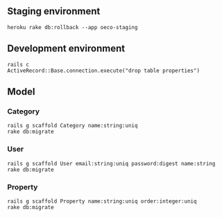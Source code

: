 
Staging environment
-------------------

    heroku rake db:rollback --app oeco-staging


Development environment
-----------------------

    rails c
    ActiveRecord::Base.connection.execute("drop table properties")


Model
-----

### Category

    rails g scaffold Category name:string:uniq
    rake db:migrate

### User

    rails g scaffold User email:string:uniq password:digest name:string
    rake db:migrate

### Property

    rails g scaffold Property name:string:uniq order:integer:uniq
    rake db:migrate
